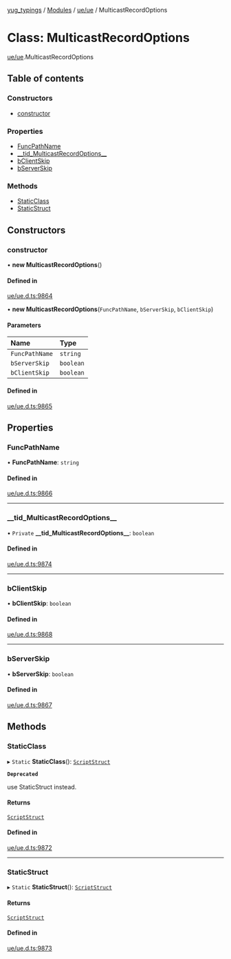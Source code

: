 [yug_typings](../README.md) / [Modules](../modules.md) / [ue/ue](../modules/ue_ue.md) / MulticastRecordOptions

# Class: MulticastRecordOptions

[ue/ue](../modules/ue_ue.md).MulticastRecordOptions

## Table of contents

### Constructors

- [constructor](ue_ue.MulticastRecordOptions.md#constructor)

### Properties

- [FuncPathName](ue_ue.MulticastRecordOptions.md#funcpathname)
- [\_\_tid\_MulticastRecordOptions\_\_](ue_ue.MulticastRecordOptions.md#__tid_multicastrecordoptions__)
- [bClientSkip](ue_ue.MulticastRecordOptions.md#bclientskip)
- [bServerSkip](ue_ue.MulticastRecordOptions.md#bserverskip)

### Methods

- [StaticClass](ue_ue.MulticastRecordOptions.md#staticclass)
- [StaticStruct](ue_ue.MulticastRecordOptions.md#staticstruct)

## Constructors

### constructor

• **new MulticastRecordOptions**()

#### Defined in

[ue/ue.d.ts:9864](https://github.com/YugMetaverse/yug_typings/blob/25cad34/ue/ue.d.ts#L9864)

• **new MulticastRecordOptions**(`FuncPathName`, `bServerSkip`, `bClientSkip`)

#### Parameters

| Name | Type |
| :------ | :------ |
| `FuncPathName` | `string` |
| `bServerSkip` | `boolean` |
| `bClientSkip` | `boolean` |

#### Defined in

[ue/ue.d.ts:9865](https://github.com/YugMetaverse/yug_typings/blob/25cad34/ue/ue.d.ts#L9865)

## Properties

### FuncPathName

• **FuncPathName**: `string`

#### Defined in

[ue/ue.d.ts:9866](https://github.com/YugMetaverse/yug_typings/blob/25cad34/ue/ue.d.ts#L9866)

___

### \_\_tid\_MulticastRecordOptions\_\_

• `Private` **\_\_tid\_MulticastRecordOptions\_\_**: `boolean`

#### Defined in

[ue/ue.d.ts:9874](https://github.com/YugMetaverse/yug_typings/blob/25cad34/ue/ue.d.ts#L9874)

___

### bClientSkip

• **bClientSkip**: `boolean`

#### Defined in

[ue/ue.d.ts:9868](https://github.com/YugMetaverse/yug_typings/blob/25cad34/ue/ue.d.ts#L9868)

___

### bServerSkip

• **bServerSkip**: `boolean`

#### Defined in

[ue/ue.d.ts:9867](https://github.com/YugMetaverse/yug_typings/blob/25cad34/ue/ue.d.ts#L9867)

## Methods

### StaticClass

▸ `Static` **StaticClass**(): [`ScriptStruct`](ue_ue.ScriptStruct.md)

**`Deprecated`**

use StaticStruct instead.

#### Returns

[`ScriptStruct`](ue_ue.ScriptStruct.md)

#### Defined in

[ue/ue.d.ts:9872](https://github.com/YugMetaverse/yug_typings/blob/25cad34/ue/ue.d.ts#L9872)

___

### StaticStruct

▸ `Static` **StaticStruct**(): [`ScriptStruct`](ue_ue.ScriptStruct.md)

#### Returns

[`ScriptStruct`](ue_ue.ScriptStruct.md)

#### Defined in

[ue/ue.d.ts:9873](https://github.com/YugMetaverse/yug_typings/blob/25cad34/ue/ue.d.ts#L9873)
